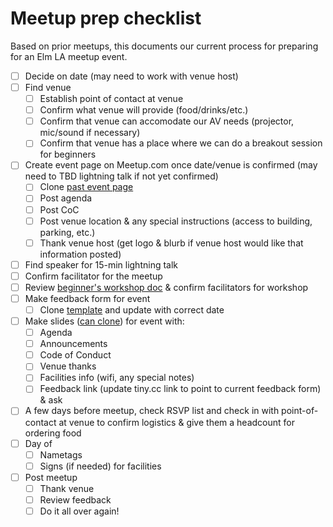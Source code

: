 # Meetup prep checklist

Based on prior meetups, this documents our current process for preparing for an Elm LA meetup event.

- [ ] Decide on date (may need to work with venue host)
- [ ] Find venue
  - [ ] Establish point of contact at venue
  - [ ] Confirm what venue will provide (food/drinks/etc.)
  - [ ] Confirm that venue can accomodate our AV needs (projector, mic/sound if necessary)
  - [ ] Confirm that venue has a place where we can do a breakout session for beginners
- [ ] Create event page on Meetup.com once date/venue is confirmed (may need to TBD lightning talk if not yet confirmed)
  - [ ] Clone [past event page](https://www.meetup.com/Elm-LA/events/254008123/)
  - [ ] Post agenda
  - [ ] Post CoC
  - [ ] Post venue location & any special instructions (access to building, parking, etc.)
  - [ ] Thank venue host (get logo & blurb if venue host would like that information posted)
- [ ] Find speaker for 15-min lightning talk
- [ ] Confirm facilitator for the meetup
- [ ] Review [beginner's workshop doc](./resources/elm-camp-lite.md) & confirm facilitators for workshop
- [ ] Make feedback form for event
  - [ ] Clone [template](https://docs.google.com/forms/d/1WiLbqrMIVRty3NzhLFA0UjghC_JO8c1-FEdSDewVO7I/edit?usp=sharing) and update with correct date
- [ ] Make slides ([can clone](https://docs.google.com/presentation/d/1XrqtQ-_2_TKyKqHdwJZOSVxI3_tmCtyOYlg_9ONOVn8/edit#slide=id.g3e63d561bb_0_0)) for event with:
  - [ ] Agenda
  - [ ] Announcements
  - [ ] Code of Conduct
  - [ ] Venue thanks
  - [ ] Facilities info (wifi, any special notes)
  - [ ] Feedback link (update tiny.cc link to point to current feedback form) & ask
- [ ] A few days before meetup, check RSVP list and check in with point-of-contact at venue to confirm logistics & give them a headcount for ordering food
- [ ] Day of
  - [ ] Nametags
  - [ ] Signs (if needed) for facilities
- [ ] Post meetup
  - [ ] Thank venue
  - [ ] Review feedback
  - [ ] Do it all over again!
